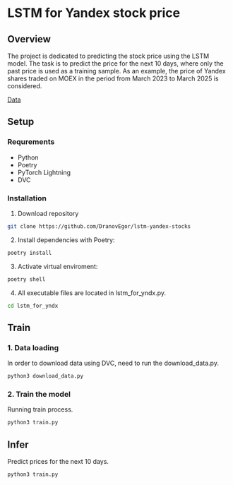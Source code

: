 # LSTM for Yandex stock price

## Overview

The project is dedicated to predicting the stock price using the LSTM model. The task is to predict the price for the next 10 days, where only the past price is used as a training sample. As an example, the price of Yandex shares traded on MOEX in the period from March 2023 to March 2025 is considered.

[Data](https://ru.investing.com/equities/yandex-historical-data?ysclid=m81ihsakju683720297)

## Setup

### Requrements

- Python
- Poetry
- PyTorch Lightning
- DVC

### Installation

1. Download repository

```sh
git clone https://github.com/DranovEgor/lstm-yandex-stocks
```

2. Install dependencies with Poetry:

```sh
poetry install
```

3. Activate virtual enviroment:

```sh
poetry shell
```

4. All executable files are located in lstm_for_yndx.py.

```sh
cd lstm_for_yndx
```

## Train

### 1. Data loading

In order to download data using DVC, need to run the download_data.py.

```sh
python3 download_data.py
```

### 2. Train the model

Running train process.

```sh
python3 train.py
```

## Infer

Predict prices for the next 10 days.

```sh
python3 train.py
```
